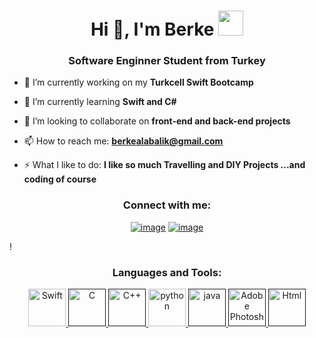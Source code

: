 <h1 align="center">Hi 👋, I'm Berke <img height="40" src="https://emoji.gg/assets/emoji/7333-parrotdance.gif"></h1>
<h3 align="center">Software Enginner Student from Turkey </h3>

- 🔭 I’m currently working on my **Turkcell Swift Bootcamp**

- 🌱 I’m currently learning **Swift and C#**

- 👯 I’m looking to collaborate on **front-end and back-end projects**

- 📫 How to reach me: **berkealabalik@gmail.com**

- ⚡ What I like to do: **I like so much Travelling and DIY Projects ...and coding of course**

<h3 align="center">Connect with me:</h3>
<div align="center">

[![image](https://img.shields.io/badge/LinkedIn-0077B5?style=for-the-badge&logo=linkedin&logoColor=white)](https://www.linkedin.com/in/lauro_brant-1/)
[![image](https://img.shields.io/badge/Gmail-D14836?style=for-the-badge&logo=gmail&logoColor=white)](mailto:berkealabalik@gmail.com)
  
</div>!


<h3 align="center">Languages and Tools:</h3>


<p align="center"> 
  <a href="https://developer.apple.com/swift/" target="_blank"> 
    <img src="https://user-images.githubusercontent.com/97310060/151664254-2ef15c95-e25b-4579-88d0-1c08e5506dc1.png" alt="Swift" width="60" height="60"/> 
  </a>
  <a href="" target="_blank"> 
    <img src="https://user-images.githubusercontent.com/97310060/151664274-85e2ac80-6f82-4913-8b07-568f726a830a.png" alt="C" width="60" height="60"/> 
  </a> 
   <a href="" target="_blank"> 
    <img src="https://user-images.githubusercontent.com/97310060/151664313-2b193c5f-c024-4099-bf30-acd33eb8159f.png" alt="C++" width="60" height="60"/> 
  </a> 
  <a href="https://www.python.org" target="_blank"> 
    <img src="https://user-images.githubusercontent.com/97310060/151663954-ab4ed0c1-f409-4e59-9490-1b6d6c5a5d5a.png" alt="python" width="60" height="60"/> 
  </a>  
  <a href="" target="_blank"> 
    <img src="https://user-images.githubusercontent.com/97310060/151664194-89ab309d-afe9-4565-bd5e-39da2224178f.png" alt="java" width="60" height="60"/> 
  </a> 
  <a href="" target="_blank"> 
    <img src="https://user-images.githubusercontent.com/97310060/151664427-c248872b-207c-4c49-9b11-0159073b84b4.png" alt="Adobe Photoshop" width="60" height="60"/> 
  </a> 
  <a href="" target="_blank"> 
    <img src="https://user-images.githubusercontent.com/97310060/151664454-06c8e23d-aa37-4567-8c10-0ac62bb4747d.png" alt="Html" width="60" height="60"/> 
  </a>
</p>


